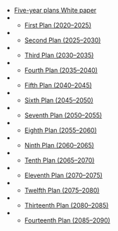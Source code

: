 * [Five-year plans White paper](docs/L00/)
* * [First Plan (2020–2025)](docs/L00/1st/)
* * [Second Plan (2025–2030)](docs/L00/)
* * [Third Plan (2030–2035)](docs/L00/)
* * [Fourth Plan (2035–2040)](docs/L00/)
* * [Fifth Plan (2040–2045)](docs/L00/)
* * [Sixth Plan (2045–2050)](docs/L00/)
* * [Seventh Plan (2050–2055)](docs/L00/)
* * [Eighth Plan (2055–2060)](docs/L00/)
* * [Ninth Plan (2060–2065)](docs/L00/)
* * [Tenth Plan (2065–2070)](docs/L00/)
* * [Eleventh Plan (2070–2075)](docs/L00/)
* * [Twelfth Plan (2075–2080)](docs/L00/)
* * [Thirteenth Plan (2080–2085)](docs/L00/)
* * [Fourteenth Plan (2085–2090)](docs/L00/)

